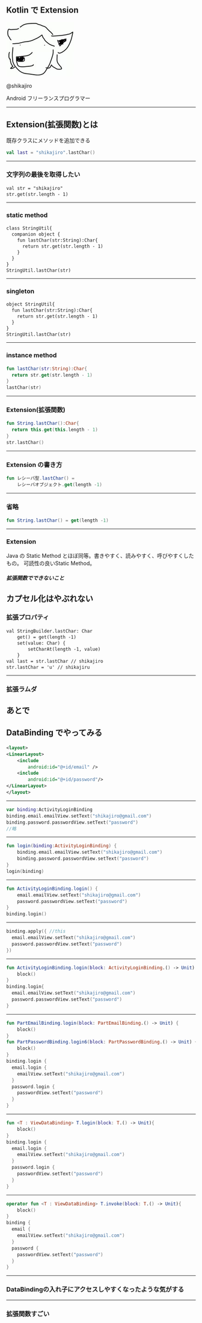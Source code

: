 ## Kotlin で Extension

![](img/shikajiro.jpg)

@shikajiro

Android フリーランスプログラマー

---

## Extension(拡張関数)とは

既存クラスにメソッドを追加できる

```kotlin
val last = "shikajiro".lastChar()
```
---

### 文字列の最後を取得したい
```
val str = "shikajiro"
str.get(str.length - 1)
```
---

### static method 
```
class StringUtil{
  companion object {
    fun lastChar(str:String):Char{
      return str.get(str.length - 1)
    }
  }
}
StringUtil.lastChar(str)
```
---

### singleton
```
object StringUtil{
  fun lastChar(str:String):Char{
    return str.get(str.length - 1)
  }
}
StringUtil.lastChar(str)
```
---

### instance method
```kotlin
fun lastChar(str:String):Char{
  return str.get(str.length - 1)
}
lastChar(str)
```
---

### Extension(拡張関数)
```kotlin
fun String.lastChar():Char{
  return this.get(this.length - 1)
}
str.lastChar()
```
---

### Extension の書き方
```kotlin
fun レシーバ型.lastChar() = 
    レシーバオブジェクト.get(length -1)
```
---

### 省略
```kotlin
fun String.lastChar() = get(length -1)
```
---

### Extension
Java の Static Method とほぼ同等。書きやすく、読みやすく、呼びやすくしたもの。
可読性の良いStatic Method。

##### 拡張関数でできないこと
カプセル化はやぶれない
---

### 拡張プロパティ
```
val StringBuilder.lastChar: Char
    get() = get(length -1)
    set(value: Char) {
        setCharAt(length -1, value)
    }
val last = str.lastChar // shikajiro
str.lastChar = 'u' // shikajiru
```
---

### 拡張ラムダ
あとで
---

## DataBinding でやってみる
```xml
<layout>
<LinearLayout>
    <include 
        android:id="@+id/email" />
    <include 
        android:id="@+id/password"/>
</LinearLayout>
</layout>
```
---

```kotlin
var binding:ActivityLoginBinding
binding.email.emailView.setText("shikajiro@gmail.com")
binding.password.passwordView.setText("password")
//略
```
---

```kotlin
fun login(binding:ActivityLoginBinding) {
    binding.email.emailView.setText("shikajiro@gmail.com")
    binding.password.passwordView.setText("password")
}
login(binding)
```
---

```kotlin
fun ActivityLoginBinding.login() {
    email.emailView.setText("shikajiro@gmail.com")
    password.passwordView.setText("password")
}
binding.login()
```
---

```kotlin
binding.apply({ //this
  email.emailView.setText("shikajiro@gmail.com")
  password.passwordView.setText("password")
})
```
---

```kotlin
fun ActivityLoginBinding.login(block: ActivityLoginBinding.() -> Unit) {
    block()
}
binding.login{
  email.emailView.setText("shikajiro@gmail.com")
  password.passwordView.setText("password")
}
```
---

```kotlin
fun PartEmailBinding.login(block: PartEmailBinding.() -> Unit) {
    block()
}
fun PartPasswordBinding.login6(block: PartPasswordBinding.() -> Unit) {
    block()
}
binding.login {
  email.login {
    emailView.setText("shikajiro@gmail.com")
  }
  password.login {
    passwordView.setText("password")
  }
}
```
---

```kotlin
fun <T : ViewDataBinding> T.login(block: T.() -> Unit){
    block()
}
binding.login {
  email.login {
    emailView.setText("shikajiro@gmail.com")
  }
  password.login {
    passwordView.setText("password")
  }
}
```
---

```kotlin
operator fun <T : ViewDataBinding> T.invoke(block: T.() -> Unit){
    block()
}
binding {
  email {
    emailView.setText("shikajiro@gmail.com")
  }
  password {
    passwordView.setText("password")
  }
}
```
---

### DataBindingの入れ子にアクセスしやすくなったような気がする
---

### 拡張関数すごい
